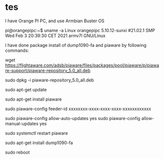 # tes

I have Orange PI PC, and use Armbian Buster OS

pi@orangepipc:~$ uname -a
Linux orangepipc 5.10.12-sunxi #21.02.1 SMP Wed Feb 3 20:39:30 CET 2021 armv7l GNU/Linux

 

I have done package install of dump1090-fa and piaware by following commands:

wget https://flightaware.com/adsb/piaware/files/packages/pool/piaware/p/piaware-support/piaware-repository_5.0_all.deb  

sudo dpkg -i piaware-repository_5.0_all.deb  

sudo apt-get update  


sudo apt-get install piaware  

sudo piaware-config feeder-id xxxxxxxx-xxxx-xxxx-xxxx-xxxxxxxxxxxx

sudo piaware-config allow-auto-updates yes
sudo piaware-config allow-manual-updates yes

sudo systemctl restart piaware   


sudo apt-get install dump1090-fa   

sudo reboot   
